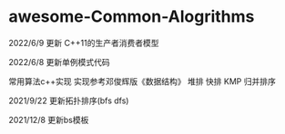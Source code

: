 # awesome-Common-Alogrithms

2022/6/9
更新 C++11的生产者消费者模型

2022/6/8
更新单例模式代码

常用算法c++实现
实现参考邓俊辉版《数据结构》
堆排 快排 KMP 归并排序

2021/9/22
更新拓扑排序(bfs dfs)

2021/12/8
更新bs模板
